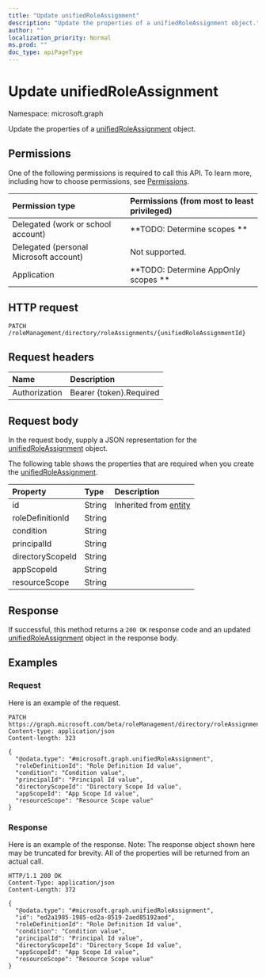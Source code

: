 ```yaml
---
title: "Update unifiedRoleAssignment"
description: "Update the properties of a unifiedRoleAssignment object."
author: ""
localization_priority: Normal
ms.prod: ""
doc_type: apiPageType
---
```


# Update unifiedRoleAssignment

Namespace: microsoft.graph

Update the properties of a [unifiedRoleAssignment](../resources/unifiedroleassignment.md) object.

## Permissions
One of the following permissions is required to call this API. To learn more, including how to choose permissions, see [Permissions](/concepts/permissions-reference.md).

|Permission type|Permissions (from most to least privileged)|
|:---|:---|
|Delegated (work or school account)|**TODO: Determine scopes **|
|Delegated (personal Microsoft account)|Not supported.|
|Application|**TODO: Determine AppOnly scopes **|

## HTTP request
<!-- {
  "blockType": "ignored"
}
-->
``` http
PATCH /roleManagement/directory/roleAssignments/{unifiedRoleAssignmentId}
```

## Request headers
|Name|Description|
|:---|:---|
|Authorization|Bearer {token}.Required|

## Request body
In the request body, supply a JSON representation for the [unifiedRoleAssignment](../resources/unifiedroleassignment.md) object.

The following table shows the properties that are required when you create the [unifiedRoleAssignment](../resources/unifiedroleassignment.md).

|Property|Type|Description|
|:---|:---|:---|
|id|String| Inherited from [entity](../resources/entity.md)|
|roleDefinitionId|String||
|condition|String||
|principalId|String||
|directoryScopeId|String||
|appScopeId|String||
|resourceScope|String||



## Response
If successful, this method returns a `200 OK` response code and an updated [unifiedRoleAssignment](../resources/unifiedroleassignment.md) object in the response body.

## Examples

### Request
Here is an example of the request.
<!-- {
  "blockType": "request",
  "name": "update_unifiedroleassignment"
}
-->
``` http
PATCH https://graph.microsoft.com/beta/roleManagement/directory/roleAssignments/{unifiedRoleAssignmentId}
Content-type: application/json
Content-length: 323

{
  "@odata.type": "#microsoft.graph.unifiedRoleAssignment",
  "roleDefinitionId": "Role Definition Id value",
  "condition": "Condition value",
  "principalId": "Principal Id value",
  "directoryScopeId": "Directory Scope Id value",
  "appScopeId": "App Scope Id value",
  "resourceScope": "Resource Scope value"
}
```

### Response
Here is an example of the response. Note: The response object shown here may be truncated for brevity. All of the properties will be returned from an actual call.
<!-- {
  "blockType": "response",
  "truncated": true
}
-->
``` http
HTTP/1.1 200 OK
Content-Type: application/json
Content-Length: 372

{
  "@odata.type": "#microsoft.graph.unifiedRoleAssignment",
  "id": "ed2a1985-1985-ed2a-8519-2aed85192aed",
  "roleDefinitionId": "Role Definition Id value",
  "condition": "Condition value",
  "principalId": "Principal Id value",
  "directoryScopeId": "Directory Scope Id value",
  "appScopeId": "App Scope Id value",
  "resourceScope": "Resource Scope value"
}
```

